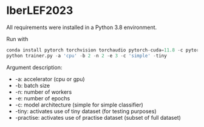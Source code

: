 # IberLEF2023

All requirements were installed in a Python 3.8 environment.

Run with

```python
conda install pytorch torchvision torchaudio pytorch-cuda=11.8 -c pytorch -c nvidia
python trainer.py -a 'cpu' -b 2 -n 2 -e 3 -c 'simple' -tiny 
```

Argument description:
* -a: accelerator (cpu or gpu)
* -b: batch size
* -n: number of workers
* -e: number of epochs
* -c: model architecture (simple for simple classifier)
* -tiny: activates use of tiny dataset (for testing purposes)
* -practise: activates use of practise dataset (subset of full dataset)
